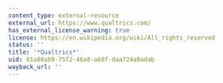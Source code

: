 ```yaml
---
content_type: external-resource
external_url: https://www.qualtrics.com/
has_external_license_warning: true
license: https://en.wikipedia.org/wiki/All_rights_reserved
status: ''
title: '*Qualtrics*'
uid: 81a80ab9-75f2-46a8-a68f-daa724a0adab
wayback_url: ''
---
```

